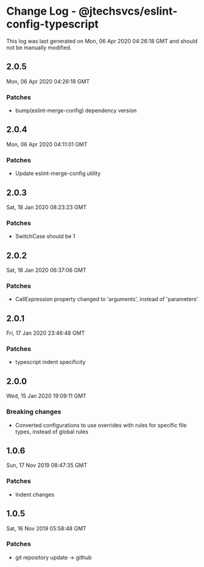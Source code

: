 # Change Log - @jtechsvcs/eslint-config-typescript

This log was last generated on Mon, 06 Apr 2020 04:26:18 GMT and should not be manually modified.

## 2.0.5
Mon, 06 Apr 2020 04:26:18 GMT

### Patches

- bump(eslint-merge-config) dependency version

## 2.0.4
Mon, 06 Apr 2020 04:11:01 GMT

### Patches

- Update eslint-merge-config utility

## 2.0.3
Sat, 18 Jan 2020 08:23:23 GMT

### Patches

- SwitchCase should be 1

## 2.0.2
Sat, 18 Jan 2020 06:37:06 GMT

### Patches

- CallExpression property changed to 'arguments', instead of 'parameters'

## 2.0.1
Fri, 17 Jan 2020 23:46:48 GMT

### Patches

- typescript indent specificity

## 2.0.0
Wed, 15 Jan 2020 19:09:11 GMT

### Breaking changes

- Converted configurations to use overrides with rules for specific file types, instead of global rules

## 1.0.6
Sun, 17 Nov 2019 08:47:35 GMT

### Patches

- Indent changes

## 1.0.5
Sat, 16 Nov 2019 05:58:48 GMT

### Patches

- git repository update -> github

